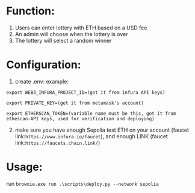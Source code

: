 # Function:

1. Users can enter lottery with ETH based on a USD fee
2. An admin will choose when the lottery is over
3. The lottery will select a random winner

# Configuration:
1. create .env:
example:

```
export WEB3_INFURA_PROJECT_ID=(get it from infura API keys)

export PRIVATE_KEY=(get it from metamask's account)

export ETHERSCAN_TOKEN=(variable name must be this, get it from ethescan-API keys, used for verification and deploying)
```
2. make sure you have enough Sepolia test ETH on your account (faucet link:`https://www.infura.io/faucet`), and enough LINK (faucet link:`https://faucets.chain.link/`)

# Usage:

run `brownie.exe run .\scripts\deploy.py --network sepolia`
